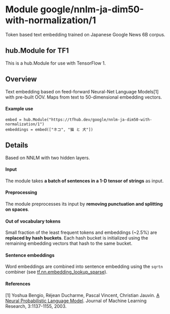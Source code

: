 # Module google/nnlm-ja-dim50-with-normalization/1
Token based text embedding trained on Japanese Google News
6B corpus.

<!-- dataset: Google News -->
<!-- asset-path: legacy -->
<!-- language: ja -->
<!-- module-type: text-embedding -->
<!-- network-architecture: NNLM -->
<!-- fine-tunable: true -->
<!-- format: hub -->


## hub.Module for TF1

This is a hub.Module for use with TensorFlow 1.

## Overview

Text embedding based on feed-forward Neural-Net Language Models[1] with
pre-built OOV. Maps from text to 50-dimensional embedding vectors.

#### Example use
```
embed = hub.Module("https://tfhub.dev/google/nnlm-ja-dim50-with-normalization/1")
embeddings = embed(["ネコ", "猫 と 犬"])
```

## Details
Based on NNLM with two hidden layers.

#### Input
The module takes **a batch of sentences in a 1-D tensor of strings** as input.

#### Preprocessing
The module preprocesses its input by **removing punctuation and splitting on spaces**.

#### Out of vocabulary tokens
Small fraction of the least frequent tokens and embeddings (~2.5%) are
**replaced by hash buckets**. Each hash bucket is initialized using the remaining
embedding vectors that hash to the same bucket.

#### Sentence embeddings
Word embeddings are combined into sentence embedding using the `sqrtn` combiner
(see [tf.nn.embedding_lookup_sparse](https://www.tensorflow.org/api_docs/python/tf/nn/embedding_lookup_sparse)).

#### References
[1] Yoshua Bengio, Réjean Ducharme, Pascal Vincent, Christian Jauvin.
[A Neural Probabilistic Language Model](http://www.jmlr.org/papers/volume3/bengio03a/bengio03a.pdf).
Journal of Machine Learning Research, 3:1137-1155, 2003.

